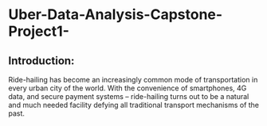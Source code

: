 # Uber-Data-Analysis-Capstone-Project1-
## Introduction:
Ride-hailing has become an increasingly common mode of transportation in every urban city of the world. With the convenience of smartphones, 4G data, and secure payment systems – ride-hailing turns out to be a natural and much needed facility defying all traditional transport mechanisms of the past.



